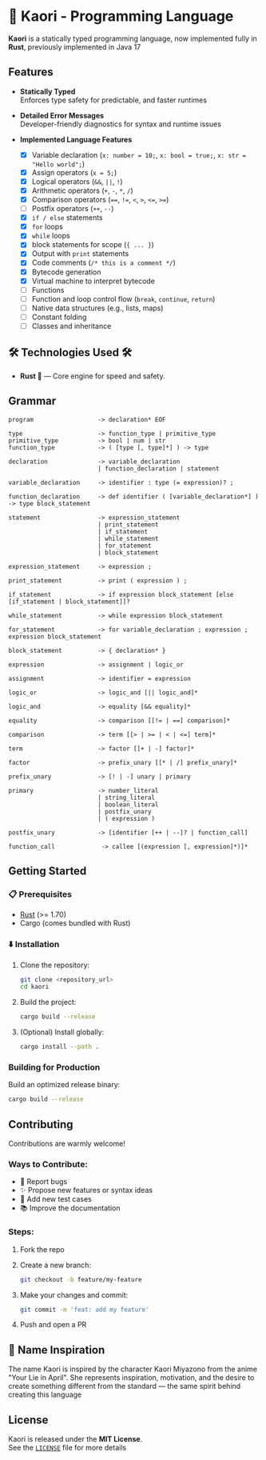 # 🎻 Kaori - Programming Language

**Kaori** is a statically typed programming language, now implemented fully in **Rust**, previously implemented in Java 17

## Features

-   **Statically Typed**  
    Enforces type safety for predictable, and faster runtimes

-   **Detailed Error Messages**  
    Developer-friendly diagnostics for syntax and runtime issues

-   **Implemented Language Features**

    -   [x] Variable declaration (`x: number = 10;`, `x: bool = true;`, `x: str = "Hello world";`)
    -   [x] Assign operators (`x = 5;`)
    -   [x] Logical operators (`&&`, `||`, `!`)
    -   [x] Arithmetic operators (`+`, `-`, `*`, `/`)
    -   [x] Comparison operators (`==`, `!=`, `<`, `>`, `<=`, `>=`)
    -   [ ] Postfix operators (`++`, `--`)
    -   [x] `if / else` statements
    -   [x] `for` loops
    -   [x] `while` loops
    -   [x] block statements for scope (`{ ... }`)
    -   [x] Output with `print` statements
    -   [x] Code comments (`/* this is a comment */`)
    -   [x] Bytecode generation
    -   [x] Virtual machine to interpret bytecode
    -   [ ] Functions
    -   [ ] Function and loop control flow (`break`, `continue`, `return`)
    -   [ ] Native data structures (e.g., lists, maps)
    -   [ ] Constant folding
    -   [ ] Classes and inheritance

## 🛠️ Technologies Used 🛠️

-   **Rust 🦀** — Core engine for speed and safety.

## Grammar

```text
program                  -> declaration* EOF

type                     -> function_type | primitive_type
primitive_type           -> bool | num | str
function_type            -> ( [type [, type]*] ) -> type

declaration              -> variable_declaration
                         | function_declaration | statement

variable_declaration     -> identifier : type (= expression)? ;

function_declaration     -> def identifier ( [variable_declaration*] ) -> type block_statement

statement                -> expression_statement
                         | print_statement
                         | if_statement
                         | while_statement
                         | for_statement
                         | block_statement

expression_statement     -> expression ;

print_statement          -> print ( expression ) ;

if_statement             -> if expression block_statement [else [if_statement | block_statement]]?

while_statement          -> while expression block_statement

for_statement            -> for variable_declaration ; expression ; expression block_statement

block_statement          -> { declaration* }

expression               -> assignment | logic_or

assignment               -> identifier = expression

logic_or                 -> logic_and [|| logic_and]*

logic_and                -> equality [&& equality]*

equality                 -> comparison [[!= | ==] comparison]*

comparison               -> term [[> | >= | < | <=] term]*

term                     -> factor [[+ | -] factor]*

factor                   -> prefix_unary [[* | /] prefix_unary]*

prefix_unary             -> [! | -] unary | primary

primary                  -> number_literal
                         | string_literal
                         | boolean_literal
                         | postfix_unary
                         | ( expression )

postfix_unary            -> [identifier [++ | --]? | function_call]

function_call             -> callee [(expression [, expression]*)]*
```

## Getting Started

### 📋 Prerequisites

-   [Rust](https://www.rust-lang.org/) (>= 1.70)
-   Cargo (comes bundled with Rust)

### ⬇️ Installation

1. Clone the repository:

    ```bash
    git clone <repository_url>
    cd kaori
    ```

2. Build the project:

    ```bash
    cargo build --release
    ```

3. (Optional) Install globally:

    ```bash
    cargo install --path .
    ```

### Building for Production

Build an optimized release binary:

```bash
cargo build --release
```

## Contributing

Contributions are warmly welcome!

### Ways to Contribute:

-   🚨 Report bugs
-   ✨ Propose new features or syntax ideas
-   🧪 Add new test cases
-   📚 Improve the documentation

### Steps:

1. Fork the repo
2. Create a new branch:

    ```bash
    git checkout -b feature/my-feature
    ```

3. Make your changes and commit:

    ```bash
    git commit -m 'feat: add my feature'
    ```

4. Push and open a PR

## 💖 Name Inspiration

The name Kaori is inspired by the character Kaori Miyazono from the anime "Your Lie in April". She represents inspiration, motivation, and the desire to create something different from the standard — the same spirit behind creating this language

## License

Kaori is released under the **MIT License**.  
See the [`LICENSE`](LICENSE) file for more details
